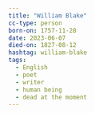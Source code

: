 ```yaml
---
title: "William Blake"
cc-type: person
born-on: 1757-11-28
date: 2023-06-07
died-on: 1827-08-12
hashtag: william-blake
tags:
  - English
  - poet
  - writer
  - human being
  - dead at the moment
---
```

